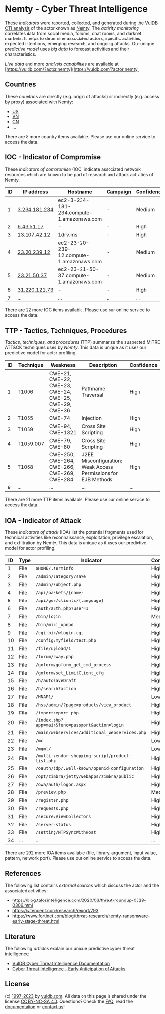 # Nemty - Cyber Threat Intelligence

These _indicators_ were reported, collected, and generated during the [VulDB CTI analysis](https://vuldb.com/?kb.cti) of the actor known as [Nemty](https://vuldb.com/?actor.nemty). The _activity monitoring_ correlates data from social media, forums, chat rooms, and darknet markets. It helps to determine associated actors, specific activities, expected intentions, emerging research, and ongoing attacks. Our unique _predictive model_ uses _big data_ to forecast activities and their characteristics.

_Live data_ and more _analysis capabilities_ are available at [https://vuldb.com/?actor.nemty](https://vuldb.com/?actor.nemty)

## Countries

These _countries_ are directly (e.g. origin of attacks) or indirectly (e.g. access by proxy) associated with Nemty:

* [US](https://vuldb.com/?country.us)
* [VN](https://vuldb.com/?country.vn)
* [CN](https://vuldb.com/?country.cn)
* ...

There are 8 more country items available. Please use our online service to access the data.

## IOC - Indicator of Compromise

These _indicators of compromise_ (IOC) indicate associated network resources which are known to be part of research and attack activities of Nemty.

ID | IP address | Hostname | Campaign | Confidence
-- | ---------- | -------- | -------- | ----------
1 | [3.234.181.234](https://vuldb.com/?ip.3.234.181.234) | ec2-3-234-181-234.compute-1.amazonaws.com | - | Medium
2 | [6.43.51.17](https://vuldb.com/?ip.6.43.51.17) | - | - | High
3 | [13.107.42.12](https://vuldb.com/?ip.13.107.42.12) | 1drv.ms | - | High
4 | [23.20.239.12](https://vuldb.com/?ip.23.20.239.12) | ec2-23-20-239-12.compute-1.amazonaws.com | - | Medium
5 | [23.21.50.37](https://vuldb.com/?ip.23.21.50.37) | ec2-23-21-50-37.compute-1.amazonaws.com | - | Medium
6 | [31.220.121.73](https://vuldb.com/?ip.31.220.121.73) | - | - | High
7 | ... | ... | ... | ...

There are 22 more IOC items available. Please use our online service to access the data.

## TTP - Tactics, Techniques, Procedures

_Tactics, techniques, and procedures_ (TTP) summarize the suspected MITRE ATT&CK techniques used by _Nemty_. This data is unique as it uses our predictive model for actor profiling.

ID | Technique | Weakness | Description | Confidence
-- | --------- | -------- | ----------- | ----------
1 | T1006 | CWE-21, CWE-22, CWE-23, CWE-24, CWE-25, CWE-29, CWE-36 | Pathname Traversal | High
2 | T1055 | CWE-74 | Injection | High
3 | T1059 | CWE-94, CWE-1321 | Cross Site Scripting | High
4 | T1059.007 | CWE-79, CWE-80 | Cross Site Scripting | High
5 | T1068 | CWE-250, CWE-264, CWE-266, CWE-269, CWE-284 | J2EE Misconfiguration: Weak Access Permissions for EJB Methods | High
6 | ... | ... | ... | ...

There are 21 more TTP items available. Please use our online service to access the data.

## IOA - Indicator of Attack

These _indicators of attack_ (IOA) list the potential fragments used for technical activities like reconnaissance, exploitation, privilege escalation, and exfiltration by Nemty. This data is unique as it uses our predictive model for actor profiling.

ID | Type | Indicator | Confidence
-- | ---- | --------- | ----------
1 | File | `$HOME/.terminfo` | High
2 | File | `/admin/category/save` | High
3 | File | `/admin/subject.php` | High
4 | File | `/api/baskets/{name}` | High
5 | File | `/api/gen/clients/{language}` | High
6 | File | `/auth/auth.php?user=1` | High
7 | File | `/bin/login` | Medium
8 | File | `/bin/mini_upnpd` | High
9 | File | `/cgi-bin/wlogin.cgi` | High
10 | File | `/config/myfield/test.php` | High
11 | File | `/file/upload/1` | High
12 | File | `/forum/away.php` | High
13 | File | `/goform/goform_get_cmd_process` | High
14 | File | `/goform/set_LimitClient_cfg` | High
15 | File | `/h/autoSaveDraft` | High
16 | File | `/h/search?action` | High
17 | File | `/HNAP1/` | Low
18 | File | `/hss/admin/?page=products/view_product` | High
19 | File | `/importexport.php` | High
20 | File | `/index.php?app=main&func=passport&action=login` | High
21 | File | `/main/webservices/additional_webservices.php` | High
22 | File | `/mc` | Low
23 | File | `/mgmt/` | Low
24 | File | `/multi-vendor-shopping-script/product-list.php` | High
25 | File | `/oauth/idp/.well-known/openid-configuration` | High
26 | File | `/opt/zimbra/jetty/webapps/zimbra/public` | High
27 | File | `/owa/auth/logon.aspx` | High
28 | File | `/preview.php` | Medium
29 | File | `/register.php` | High
30 | File | `/requests.php` | High
31 | File | `/secure/ViewCollectors` | High
32 | File | `/server-status` | High
33 | File | `/setting/NTPSyncWithHost` | High
34 | ... | ... | ...

There are 292 more IOA items available (file, library, argument, input value, pattern, network port). Please use our online service to access the data.

## References

The following list contains _external sources_ which discuss the actor and the associated activities:

* https://blog.talosintelligence.com/2020/03/threat-roundup-0228-0306.html
* https://s.tencent.com/research/report/793
* https://www.fortinet.com/blog/threat-research/nemty-ransomware-early-stage-threat.html

## Literature

The following _articles_ explain our unique predictive cyber threat intelligence:

* [VulDB Cyber Threat Intelligence Documentation](https://vuldb.com/?kb.cti)
* [Cyber Threat Intelligence - Early Anticipation of Attacks](https://www.scip.ch/en/?labs.20201022)

## License

(c) [1997-2023](https://vuldb.com/?kb.changelog) by [vuldb.com](https://vuldb.com/?kb.about). All data on this page is shared under the license [CC BY-NC-SA 4.0](https://creativecommons.org/licenses/by-nc-sa/4.0/). Questions? Check the [FAQ](https://vuldb.com/?kb.faq), read the [documentation](https://vuldb.com/?kb) or [contact us](https://vuldb.com/?contact)!
